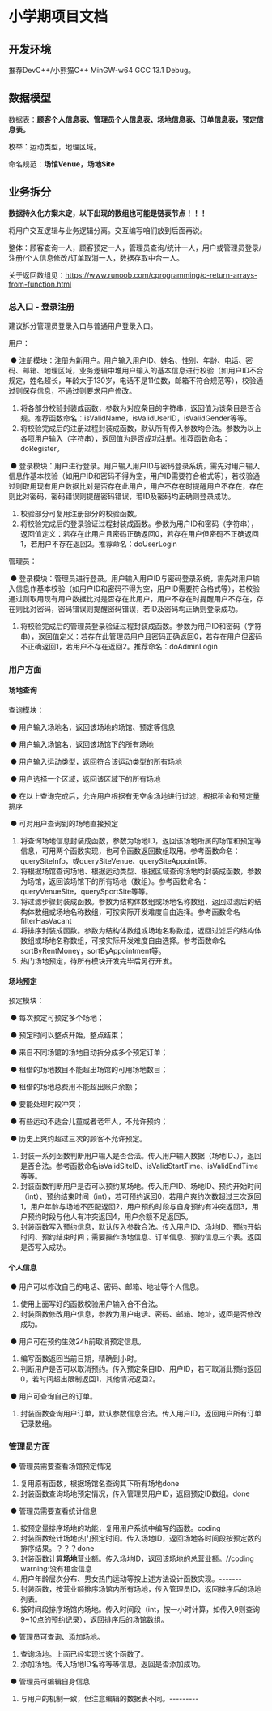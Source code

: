 # **小学期项目文档**

## **开发环境**

推荐DevC++/小熊猫C++ MinGW-w64 GCC 13.1 Debug。



## **数据模型**

数据表：**顾客个人信息表、管理员个人信息表、场地信息表、订单信息表，预定信息表。**

枚举：运动类型，地理区域。

命名规范：**场馆Venue，场地Site**



## **业务拆分**

**数据持久化方案未定，以下出现的数组也可能是链表节点！！！**

将用户交互逻辑与业务逻辑分离。交互编写咱们放到后面再说。

整体：顾客查询一人，顾客预定一人，管理员查询/统计一人，用户或管理员登录/注册/个人信息修改/订单取消一人，数据存取中台一人。

关于返回数组见：https://www.runoob.com/cprogramming/c-return-arrays-from-function.html



### **总入口 - 登录注册**

建议拆分管理员登录入口与普通用户登录入口。

用户：

​                ● 注册模块：注册为新用户。用户输入用户ID、姓名、性别、年龄、电话、密码、邮箱、地理区域，业务逻辑中堆用户输入的基本信息进行校验（如用户ID不合规定，姓名超长，年龄大于130岁，电话不是11位数，邮箱不符合规范等），校验通过则保存信息，不通过则要求用户修改。

1. 将各部分校验封装成函数，参数为对应条目的字符串，返回值为该条目是否合规。推荐函数命名：isValidName，isValidUserID，isValidGender等等。
2. 将校验完成后的注册过程封装成函数，默认所有传入参数均合法。参数为以上各项用户输入（字符串），返回值为是否成功注册。推荐函数命名：doRegister。

​                ● 登录模块：用户进行登录。用户输入用户ID与密码登录系统，需先对用户输入信息作基本校验（如用户ID和密码不得为空，用户ID需要符合格式等），若校验通过则取用现有用户数据比对是否存在此用户，用户不存在时提醒用户不存在，存在则比对密码，密码错误则提醒密码错误，若ID及密码均正确则登录成功。

1. 校验部分可复用注册部分的校验函数。
2. 将校验完成后的登录验证过程封装成函数。参数为用户ID和密码（字符串），返回值定义：若存在此用户且密码正确返回0，若存在用户但密码不正确返回1，若用户不存在返回2。推荐命名：doUserLogin

管理员：

​                ● 登录模块：管理员进行登录。用户输入用户ID与密码登录系统，需先对用户输入信息作基本校验（如用户ID和密码不得为空，用户ID需要符合格式等），若校验通过则取用现有用户数据比对是否存在此用户，用户不存在时提醒用户不存在，存在则比对密码，密码错误则提醒密码错误，若ID及密码均正确则登录成功。

1. 将校验完成后的管理员登录验证过程封装成函数。参数为用户ID和密码（字符串），返回值定义：若存在此管理员用户且密码正确返回0，若存在用户但密码不正确返回1，若用户不存在返回2。推荐命名：doAdminLogin



### **用户方面**

#### **场地查询**

查询模块：

​                ● 用户输入场地名，返回该场地的场馆、预定等信息

​                ● 用户输入场馆名，返回该场馆下的所有场地

​                ● 用户输入运动类型，返回符合该运动类型的所有场地

​                ● 用户选择一个区域，返回该区域下的所有场地

​                ● 在以上查询完成后，允许用户根据有无空余场地进行过滤，根据租金和预定量排序

​                ● 可对用户查询到的场地直接预定

1. 将查询场地信息封装成函数，参数为场地ID，返回该场地所属的场馆和预定等信息，可用两个函数实现，也可令函数返回数组取用。参考函数命名：querySiteInfo，或querySiteVenue、querySiteAppoint等。
2. 将根据场馆查询场地、根据运动类型、根据区域查询场地均封装成函数，参数为场馆，返回该场馆下的所有场地（数组）。参考函数命名：queryVenueSite，querySportSite等等。
3. 将过滤步骤封装成函数。参数为结构体数组或场地名称数组，返回过滤后的结构体数组或场地名称数组，可按实际开发难度自由选择。参考函数命名filterHasVacant
4. 将排序封装成函数。参数为结构体数组或场地名称数组，返回过滤后的结构体数组或场地名称数组，可按实际开发难度自由选择。参考函数命名sortByRentMoney，sortByAppointment等。
5. 热门场地预定，待所有模块开发完毕后另行开发。



#### **场地预定**

预定模块：

​                ● 每次预定可预定多个场地；

​                ● 预定时间以整点开始，整点结束；

​                ● 来自不同场馆的场地自动拆分成多个预定订单；

​                ● 租借的场地数目不能超出场馆的可用场地数目；

​                ● 租借的场地总费用不能超出账户余额；

​                ● 要能处理时段冲突；

​                ● 有些运动不适合儿童或者老年人，不允许预约；

​                ● 历史上爽约超过三次的顾客不允许预定。

1. 封装一系列函数判断用户输入是否合法。传入用户输入数据（场地ID、），返回是否合法。参考函数命名isValidSiteID、isValidStartTime、isValidEndTime等等。
2. 封装函数判断用户是否可以预约某场地。传入用户ID、场地ID、预约开始时间（int）、预约结束时间（int），若可预约返回0，若用户爽约次数超过三次返回1，用户年龄与场地不匹配返回2，用户预约时段与自身预约有冲突返回3，用户预约时段与他人有冲突返回4，用户余额不足返回5。
3. 封装函数写入预约信息，默认传入参数合法。传入用户ID、场地ID、预约开始时间、预约结束时间；需要操作场地信息、订单信息、预约信息三个表。返回是否写入成功。



#### **个人信息**

​                ● 用户可以修改自己的电话、密码、邮箱、地址等个人信息。

1. 使用上面写好的函数校验用户输入合不合法。
2. 封装函数修改用户信息，参数为用户电话、密码、邮箱、地址，返回是否修改成功。

​                ● 用户可在预约生效24h前取消预定信息。

1. 编写函数返回当前日期，精确到小时。
2. 判断用户是否可以取消预约。传入预定条目ID、用户ID，若可取消此预约返回0，若时间超出限制返回1，其他情况返回2。

​                ● 用户可查询自己的订单。

1. 封装函数查询用户订单，默认参数信息合法。传入用户ID，返回用户所有订单记录数组。



### **管理员方面**

​                ● 管理员需要查看场馆预定情况

1. 复用原有函数，根据场馆名查询其下所有场地done
2. 封装函数查询场地预定情况，传入管理员用户ID，返回预定ID数组。done

​                ● 管理员需要查看统计信息

1. 按预定量排序场地的功能，复用用户系统中编写的函数。coding
2. 封装函数统计场地热门预定时间。传入场地ID，返回场地各时间段按预定数的排序结果。？？？done
3. 封装函数计算**场地**营业额。传入场地ID，返回该场地的总营业额。//coding warning:没有租金信息
4. 用户年龄层次分布、男女热门运动等按上述方法设计函数实现。-------
5. 封装函数，按营业额排序场馆内所有场地，传入管理员ID，返回排序后的场地列表。
6. 按时间段排序场馆内场地。传入时间段（int，按一小时计算，如传入9则查询9~10点的预约记录），返回排序后的场馆数组。

​                ● 管理员可查询、添加场地。

1. 查询场地。上面已经实现过这个函数了。
2. 添加场地。传入场地ID名称等等信息，返回是否添加成功。

​                ● 管理员可编辑自身信息

1. 与用户的机制一致，但注意编辑的数据表不同。---------
